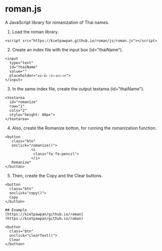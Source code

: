 # roman.js
A JavaScript library for romanization of Thai names.

1. Load the roman library.
```
<script src="https://kietpawpan.github.io/roman/js/roman.js"></script>
```

2. Create an index file with the input box (id="thaiName").
```
<input  
  type="text" 
  id="thaiName" 
  value="" 
  placeholder="แม่-น้ำ เจ้า-พระ-ยา">
</input>
```

3. In the same index file, create the output textarea (id="thaiName").
```
<textarea 
  id="romanize" 
  row="1" 
  cols="2" 
  style="height: 80px">
</textarea>
```

4. Also, create the Romanize botton, for running the romanization function.
```
<button 
   class="btn" 
   onclick="romanize()">
			<i 
		 	 class="fa fa-pencil">
			</i> 
   Romanize*
</button>
```

5. Then, create the Copy and the Clear buttons.
```
<button 
  class="btn" 
  onclick="copy()">
  Copy
</button>

## Example
[https://kietpawpan/github.io/roman](https://kietpawpan/github.io/roman)

<button 
  class="btn" 
  onclick="clearText()">
  Clear
</button>
```
